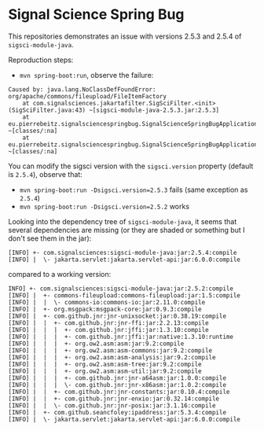 # Signal Science Spring Bug

This repositories demonstrates an issue with versions 2.5.3 and 2.5.4 of `sigsci-module-java`.

Reproduction steps:

* `mvn spring-boot:run`, observe the failure:

```text
Caused by: java.lang.NoClassDefFoundError: org/apache/commons/fileupload/FileItemFactory
	at com.signalsciences.jakartafilter.SigSciFilter.<init>(SigSciFilter.java:43) ~[sigsci-module-java-2.5.3.jar:2.5.3]
	at eu.pierrebeitz.signalsciencespringbug.SignalScienceSpringBugApplication$SignalSciencesConfig.signalSciencesRegistration(SignalScienceSpringBugApplication.java:26) ~[classes/:na]
	at eu.pierrebeitz.signalsciencespringbug.SignalScienceSpringBugApplication$SignalSciencesConfig$$SpringCGLIB$$0.CGLIB$signalSciencesRegistration$0(<generated>) ~[classes/:na]
```

You can modify the sigsci version with the `sigsci.version` property (default is `2.5.4`), observe that:

* `mvn spring-boot:run -Dsigsci.version=2.5.3` fails (same exception as `2.5.4`)
* `mvn spring-boot:run -Dsigsci.version=2.5.2` works

Looking into the dependency tree of `sigsci-module-java`, it seems that several dependencies are missing (or they 
are shaded or something but I don't see them in the jar):

```text
[INFO] +- com.signalsciences:sigsci-module-java:jar:2.5.4:compile
[INFO] |  \- jakarta.servlet:jakarta.servlet-api:jar:6.0.0:compile
```

compared to a working version:

```text
INFO] +- com.signalsciences:sigsci-module-java:jar:2.5.2:compile
[INFO] |  +- commons-fileupload:commons-fileupload:jar:1.5:compile
[INFO] |  |  \- commons-io:commons-io:jar:2.11.0:compile
[INFO] |  +- org.msgpack:msgpack-core:jar:0.9.3:compile
[INFO] |  +- com.github.jnr:jnr-unixsocket:jar:0.38.19:compile
[INFO] |  |  +- com.github.jnr:jnr-ffi:jar:2.2.13:compile
[INFO] |  |  |  +- com.github.jnr:jffi:jar:1.3.10:compile
[INFO] |  |  |  +- com.github.jnr:jffi:jar:native:1.3.10:runtime
[INFO] |  |  |  +- org.ow2.asm:asm:jar:9.2:compile
[INFO] |  |  |  +- org.ow2.asm:asm-commons:jar:9.2:compile
[INFO] |  |  |  +- org.ow2.asm:asm-analysis:jar:9.2:compile
[INFO] |  |  |  +- org.ow2.asm:asm-tree:jar:9.2:compile
[INFO] |  |  |  +- org.ow2.asm:asm-util:jar:9.2:compile
[INFO] |  |  |  +- com.github.jnr:jnr-a64asm:jar:1.0.0:compile
[INFO] |  |  |  \- com.github.jnr:jnr-x86asm:jar:1.0.2:compile
[INFO] |  |  +- com.github.jnr:jnr-constants:jar:0.10.4:compile
[INFO] |  |  +- com.github.jnr:jnr-enxio:jar:0.32.14:compile
[INFO] |  |  \- com.github.jnr:jnr-posix:jar:3.1.16:compile
[INFO] |  +- com.github.seancfoley:ipaddress:jar:5.3.4:compile
[INFO] |  \- jakarta.servlet:jakarta.servlet-api:jar:6.0.0:compile
```